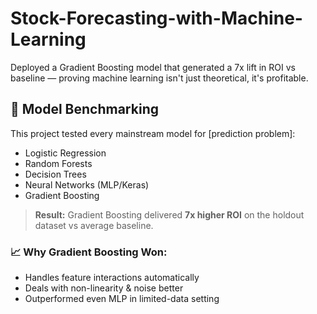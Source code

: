# Stock-Forecasting-with-Machine-Learning

Deployed a Gradient Boosting model that generated a 7x lift in ROI vs baseline — proving machine learning isn't just theoretical, it's profitable.

## 🔬 Model Benchmarking

This project tested every mainstream model for [prediction problem]:
- Logistic Regression
- Random Forests
- Decision Trees
- Neural Networks (MLP/Keras)
- Gradient Boosting

> **Result:** Gradient Boosting delivered **7x higher ROI** on the holdout dataset vs average baseline.

### 📈 Why Gradient Boosting Won:
- Handles feature interactions automatically
- Deals with non-linearity & noise better
- Outperformed even MLP in limited-data setting
